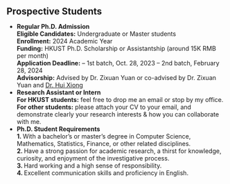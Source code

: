 <h1 id="prospective_students"></h1>

<h2 style="margin: 30px 0px 10px;">Prospective Students</h2>

<ul>
<li><strong>Regular Ph.D. Admission</strong><br>
<strong>Eligible Candidates:</strong> Undergraduate or Master students<br>
<strong>Enrollment:</strong> 2024 Academic Year<br>
<strong>Funding:</strong> HKUST Ph.D. Scholarship or Assistantship (around 15K RMB per month)<br>
<strong>Application Deadline:</strong> – 1st batch, Oct. 28, 2023 – 2nd batch, February 28, 2024<br>
<strong>Advisorship:</strong> Advised by Dr. Zixuan Yuan or co-advised by Dr. Zixuan Yuan and <span style="color:#e74d3c"><a href="http://datamining.rutgers.edu/">Dr. Hui Xiong</a></span><br></li>

<li><strong>Research Assistant or Intern</strong><br>
<strong>For HKUST students:</strong> feel free to drop me an email or stop by my office.<br>
<strong>For other students:</strong> please attach your CV to your email, and demonstrate clearly your research interests & how you can collaborate with me.<br></li>

<li><strong>Ph.D. Student Requirements</strong><br>
<strong>1. </strong>With a bachelor’s or master’s degree in Computer Science, Mathematics, Statistics, Finance, or other related disciplines.<br>
<strong>2. </strong>Have a strong passion for academic research, a thirst for knowledge, curiosity, and enjoyment of the investigative process.<br>
<strong>3. </strong>Hard working and a high sense of responsibility.<br>
<strong>4. </strong>Excellent communication skills and proficiency in English.<br>
</li>
</ul>